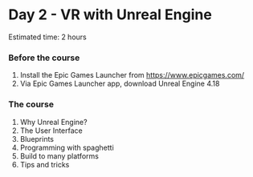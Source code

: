 # Day 2 - VR with Unreal Engine
Estimated time: 2 hours

### Before the course
1) Install the Epic Games Launcher from https://www.epicgames.com/
2) Via Epic Games Launcher app, download Unreal Engine 4.18

### The course
1) Why Unreal Engine?
2) The User Interface
3) Blueprints
4) Programming with spaghetti
5) Build to many platforms
6) Tips and tricks
